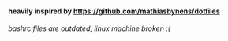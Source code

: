#### heavily inspired by https://github.com/mathiasbynens/dotfiles

*bashrc files are outdated, linux machine broken :(*
